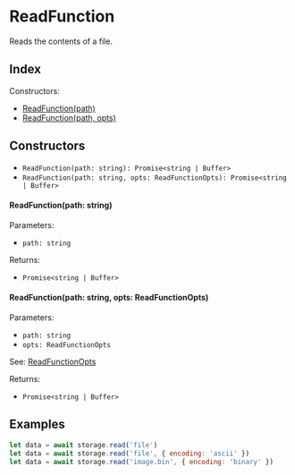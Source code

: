 
# ReadFunction


Reads the contents of a file.

## Index


Constructors:

- [ReadFunction(path)](#readfunctionpath-string)
- [ReadFunction(path, opts)](#readfunctionpath-string-opts-readfunctionopts)




## Constructors

- `ReadFunction(path: string): Promise<string | Buffer>`
- `ReadFunction(path: string, opts: ReadFunctionOpts): Promise<string | Buffer>`


#### ReadFunction(path: string)

Parameters:

- `path: string`



Returns:

- `Promise<string | Buffer>`




#### ReadFunction(path: string, opts: ReadFunctionOpts)

Parameters:

- `path: string`
- `opts: ReadFunctionOpts`

See: [ReadFunctionOpts](ReadFunctionOpts.md)

Returns:

- `Promise<string | Buffer>`



## Examples

```js
let data = await storage.read('file')
let data = await storage.read('file', { encoding: 'ascii' })
let data = await storage.read('image.bin', { encoding: 'binary' })
```